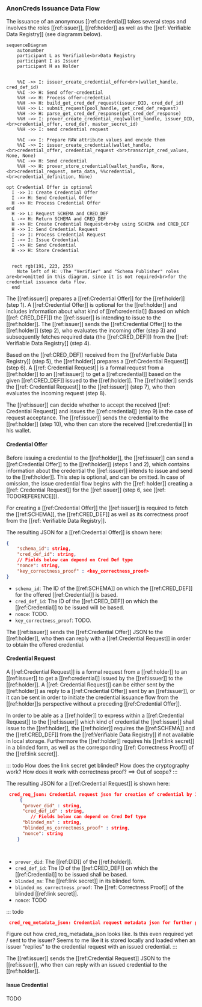 ### AnonCreds Issuance Data Flow

The issuance of an anonymous [[ref:credential]] takes several steps and involves the roles [[ref:issuer]], [[ref:holder]] as well as the [[ref: Verifiable Data Registry]] (see diagramm below).

```mermaid
sequenceDiagram
    autonumber
    participant L as Verifiable<br>Data Registry
    participant I as Issuer
    participant H as Holder  


    %%I ->> I: issuer_create_credential_offer<br>(wallet_handle, cred_def_id)
    %%I ->> H: Send offer-credential
    %%H ->> H: Process offer-credential
    %%H ->> H: build_get_cred_def_request(issuer_DID, cred_def_id)
    %%H ->> L: submit_request(pool_handle, get_cred_def_request)
    %%H ->> H: parse_get_cred_def_response(get_cred_def_response)
    %%H ->> I: prover_create_credential_req(wallet_handle, issuer_DID,<br>credential_offer, cred_def, master_secret_id)
    %%H ->> I: send credential request
 
    %%I ->> I: Prepare RAW attribute values and encode them
    %%I ->> I: issuer_create_credential(wallet_handle,<br>credential_offer, credential_request <br>transcript_cred_values, None, None)
    %%I ->> H: Send credential
    %%H ->> H: prover_store_credential(wallet_handle, None,<br>credential_request, meta_data, %%credential,<br>credential_definition, None)

opt Credential Offer is optional
  I ->> I: Create Credential Offer
  I ->> H: Send Credential Offer
  H ->> H: Process Credential Offer
end
  H ->> L: Request SCHEMA and CRED_DEF
  L ->> H: Return SCHEMA and CRED_DEF
  H ->> H: Create Credential Request<br>by using SCHEMA and CRED_DEF
  H ->> I: Send Credential Request
  I ->> I: Process Credential Request
  I ->> I: Issue Credential
  I ->> H: Send Credential
  H ->> H: Store Credential


  rect rgb(191, 223, 255)
    Note left of H: 💡The "Verifier" and "Schema Publisher" roles are<br>omitted in this diagram, since it is not required<br>for the credential issuance data flow.
  end
```

The [[ref:issuer]] prepares a [[ref:Credential Offer]] for the [[ref:holder]] (step 1). A [[ref:Credential Offer]] is optional for the [[ref:holder]] and includes information about what kind of [[ref:credential]] (based on which [[ref: CRED_DEF]]) the [[ref:issuer]] is intending to issue to the [[ref:holder]]. The [[ref:issuer]] sends the [[ref:Credential Offer]] to the [[ref:holder]] (step 2), who evaluates the incoming offer (step 3) and subsequently fetches required data (the [[ref:CRED_DEF]]) from the [[ref: Verifiable Data Registry]] (step 4).

Based on the [[ref:CRED_DEF]] received from the [[ref:Verfiable Data Registry]] (step 5), the [[ref:holder]] prepares a [[ref:Credential Request]] (step 6). A [[ref: Credential Request]] is a formal request from a [[ref:holder]] to an [[ref:issuer]] to get a [[ref:credential]] based on the given [[ref:CRED_DEF]] issued to the [[ref:holder]]. The [[ref:holder]] sends the [[ref: Credential Request]] to the [[ref:issuer]] (step 7), who then evaluates the incoming request (step 8).

The [[ref:issuer]] can decide whether to accept the received [[ref: Credential Request]] and issues the [[ref:credential]] (step 9) in the case of request acceptance. The [[ref:issuer]] sends the credential to the [[ref:holder]] (step 10), who then can store the received [[ref:credential]] in his wallet.


#### Credential Offer

Before issuing a credential to the [[ref:holder]], the [[ref:issuer]] can send a [[ref:Credential Offer]] to the [[ref:holder]] (steps 1 and 2), which contains information about the credential the [[ref:issuer]] intends to issue and send to the [[ref:holder]]. This step is optional, and can be omitted. In case of omission, the issue credential flow begins with the [[ref: holder]] creating a [[ref: Credential Request]] for the [[ref:issuer]] (step 6, see [[ref: TODOREFERENCE]]).

For creating a [[ref:Credential Offer]] the [[ref:issuer]] is required to fetch the [[ref:SCHEMA]], the [[ref:CRED_DEF]] as well as its correctness proof from the [[ref: Verifiable Data Registry]].

The resulting JSON for a [[ref:Credential Offer]] is shown here:

```json
{
    "schema_id": string,
    "cred_def_id": string,
    // Fields below can depend on Cred Def type
    "nonce": string,
    "key_correctness_proof" : <key_correctness_proof>
}
```
* `schema_id`: The ID of the [[ref:SCHEMA]] on which the [[ref:CRED_DEF]] for the offered [[ref:Credential]] is based.
* `cred_def_id`: The ID of the [[ref:CRED_DEF]] on which the [[ref:Credential]] to be issued will be based.
* `nonce`: TODO.
* `key_correctness_proof`: TODO.

The [[ref:issuer]] sends the [[ref:Credential Offer]] JSON to the [[ref:holder]], who then can reply with a [[ref:Credential Request]] in order to obtain the offered credential.


#### Credential Request

A [[ref:Credential Request]] is a formal request from a [[ref:holder]] to an [[ref:issuer]] to get a [[ref:credential]] issued by the [[ref:issuer]] to the [[ref:holder]]. A [[ref: Credential Request]] can be either sent by the [[ref:holder]] as reply to a [[ref:Credential Offer]] sent by an [[ref:issuer]], or it can be sent in order to initiate the credential issuance flow from the [[ref:holder]]s perspective without a preceding [[ref:Credential Offer]].

In order to be able as a [[ref:holder]] to express within a [[ref:Credential Request]] to the [[ref:issuer]] which kind of credential the [[ref:issuer]] shall issue to the [[ref:holder]], the [[ref:holder]] requires the [[ref:SCHEMA]] and the [[ref:CRED_DEF]] from the [[ref:Verifiable Data Registry]] if not available in local storage. Furthermore the [[ref:holder]] requires his [[ref:link secret]] in a blinded form, as well as the corresponding [[ref: Correctness Proof]] of the [[ref:link secret]].

::: todo
How does the link secret get blinded? How does the cryptography work? How does it work with correctness proof? ==> Out of scope?
:::

The resulting JSON for a [[ref:Credential Request]] is shown here:

```json
 cred_req_json: Credential request json for creation of credential by Issuer
     {
      "prover_did" : string,
      "cred_def_id" : string,
         // Fields below can depend on Cred Def type
      "blinded_ms" : string,
      "blinded_ms_correctness_proof" : string,
      "nonce": string
    }

 
```
* `prover_did`: The [[ref:DID]] of the [[ref:holder]].
* `cred_def_id`: The ID of the [[ref:CRED_DEF]] on which the [[ref:Credential]] to be issued shall be based.
* `blinded_ms`: The [[ref:link secret]] in its blinded form.
* `blinded_ms_correctness_proof`: The [[ref: Correctness Proof]] of the blinded [[ref:link secret]].
* `nonce`: TODO

::: todo
```json
 cred_req_metadata_json: Credential request metadata json for further processing of received form 
```
Figure out how cred_req_metadata_json looks like. Is this even required yet / sent to the issuer? Seems to me like it is stored locally and loaded when an issuer "replies" to the credential request with an issued credential.
:::

The [[ref:issuer]] sends the [[ref:Credential Request]] JSON to the [[ref:issuer]], who then can reply with an issued credential to the [[ref:holder]].


#### Issue Credential

TODO
